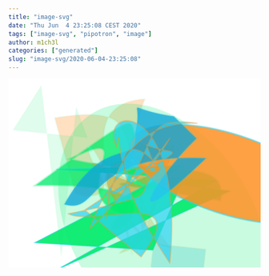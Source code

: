 ```yaml
---
title: "image-svg"
date: "Thu Jun  4 23:25:08 CEST 2020"
tags: ["image-svg", "pipotron", "image"]
author: m1ch3l
categories: ["generated"]
slug: "image-svg/2020-06-04-23:25:08"
---
```


![](image.svg)
